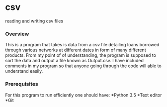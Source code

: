 # csv
reading and writing csv files

### Overview
This is a program that takes is data from a csv file detailing loans borrowed through various networks at different dates in form of many different products.
From my point of of understanding, the program is supposed to sort the data and output a file known as Output.csv.
I have included comments in my program so that anyone going through the code will able to understand easily.


### Prerequisites
For this program to run efficiently one should have:
*Python 3.5
*Text editor
*Git
